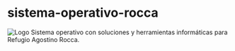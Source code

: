 # sistema-operativo-rocca
![Logo](https://raw.githubusercontent.com/juanperez/sistema-operativo-rocca/main/assets/logo.png)
Sistema operativo con soluciones y herramientas informáticas para Refugio Agostino Rocca.

